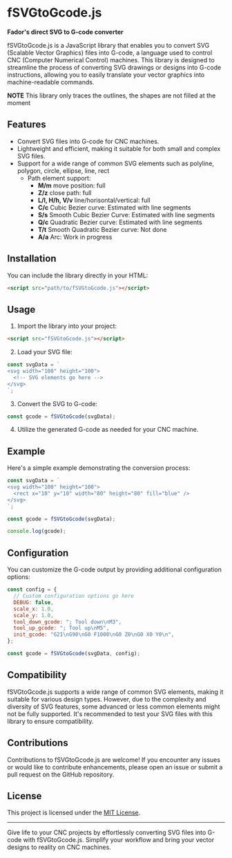 # fSVGtoGcode.js
 **Fador's direct SVG to G-code converter**

fSVGtoGcode.js is a JavaScript library that enables you to convert SVG (Scalable Vector Graphics) files into G-code, a language used to control CNC (Computer Numerical Control) machines. This library is designed to streamline the process of converting SVG drawings or designs into G-code instructions, allowing you to easily translate your vector graphics into machine-readable commands.

**NOTE** This library only traces the outlines, the shapes are not filled at the moment

## Features

- Convert SVG files into G-code for CNC machines.
- Lightweight and efficient, making it suitable for both small and complex SVG files.
- Support for a wide range of common SVG elements such as polyline, polygon, circle, ellipse, line, rect
  - Path element support:
    - **M/m** move position: full
    - **Z/z** close path: full
    - **L/l, H/h, V/v** line/horisontal/vertical: full
    - **C/c** Cubic Bezier curve: Estimated with line segments
    - **S/s** Smooth Cubic Bezier Curve: Estimated with line segments
    - **Q/c** Quadratic Bezier curve: Estimated with line segments
    - **T/t** Smooth Quadratic Bezier curve: Not done
    - **A/a** Arc: Work in progress 

## Installation

You can include the library directly in your HTML:

```html
<script src="path/to/fSVGtoGcode.js"></script>
```

## Usage

1. Import the library into your project:

```html
<script src="fSVGtoGcode.js"></script>
```

2. Load your SVG file:

```javascript
const svgData = `
<svg width="100" height="100">
  <!-- SVG elements go here -->
</svg>
`;
```

3. Convert the SVG to G-code:

```javascript
const gcode = fSVGtoGcode(svgData);
```

4. Utilize the generated G-code as needed for your CNC machine.

## Example

Here's a simple example demonstrating the conversion process:

```javascript
const svgData = `
<svg width="100" height="100">
  <rect x="10" y="10" width="80" height="80" fill="blue" />
</svg>
`;

const gcode = fSVGtoGcode(svgData);

console.log(gcode);
```

## Configuration

You can customize the G-code output by providing additional configuration options:

```javascript
const config = {
  // Custom configuration options go here
  DEBUG: false,
  scale_x: 1.0,
  scale_y: 1.0,
  tool_down_gcode: "; Tool down\nM3",
  tool_up_gcode: "; Tool up\nM5",
  init_gcode: "G21\nG90\nG0 F1000\nG0 Z0\nG0 X0 Y0\n",
};

const gcode = fSVGtoGcode(svgData, config);
```


## Compatibility

fSVGtoGcode.js supports a wide range of common SVG elements, making it suitable for various design types. However, due to the complexity and diversity of SVG features, some advanced or less common elements might not be fully supported. It's recommended to test your SVG files with this library to ensure compatibility.

## Contributions

Contributions to fSVGtoGcode.js are welcome! If you encounter any issues or would like to contribute enhancements, please open an issue or submit a pull request on the GitHub repository.

## License

This project is licensed under the [MIT License](LICENSE).

---

Give life to your CNC projects by effortlessly converting SVG files into G-code with fSVGtoGcode.js. Simplify your workflow and bring your vector designs to reality on CNC machines.